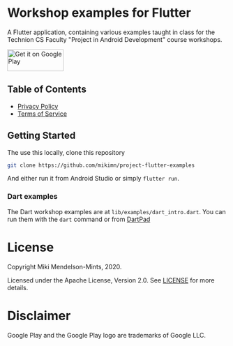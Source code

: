 # Workshop examples for Flutter

A Flutter application, containing various examples taught in class for the 
Technion CS Faculty "Project in Android Development" course workshops.

<a href='https://play.google.com/store/apps/details?id=com.mikimn.android_course&pcampaignid=pcampaignidMKT-Other-global-all-co-prtnr-py-PartBadge-Mar2515-1'><img alt='Get it on Google Play' src='https://play.google.com/intl/en_us/badges/static/images/badges/en_badge_web_generic.png' width='129' height='50'/></a>

## Table of Contents

* [Privacy Policy](docs/policy.md)
* [Terms of Service](docs/tos.md)

## Getting Started

The use this locally, clone this repository
```bash script
git clone https://github.com/mikimn/project-flutter-examples
```

And either run it from Android Studio or simply `flutter run`.

### Dart examples

The Dart workshop examples are at `lib/examples/dart_intro.dart`. You can run them with the `dart` command or from [DartPad](https://dartpad.dev/)

# License

Copyright Miki Mendelson-Mints, 2020.

Licensed under the Apache License, Version 2.0. See [LICENSE](./LICENSE) for more details.

# Disclaimer

Google Play and the Google Play logo are trademarks of Google LLC.